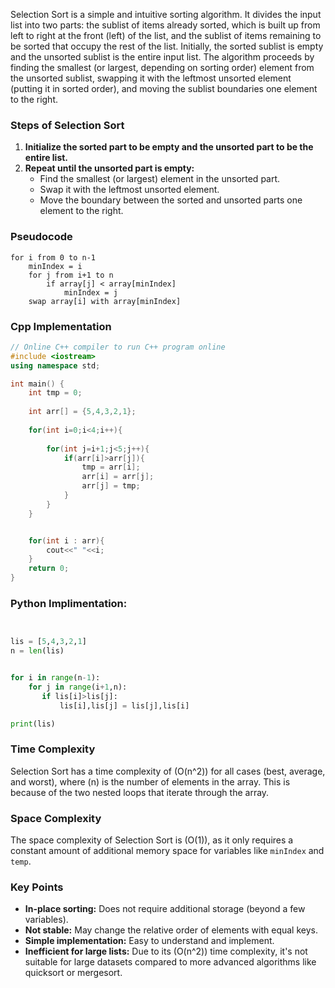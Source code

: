 Selection Sort is a simple and intuitive sorting algorithm. It divides the input list into two parts: the sublist of items already sorted, which is built up from left to right at the front (left) of the list, and the sublist of items remaining to be sorted that occupy the rest of the list. Initially, the sorted sublist is empty and the unsorted sublist is the entire input list. The algorithm proceeds by finding the smallest (or largest, depending on sorting order) element from the unsorted sublist, swapping it with the leftmost unsorted element (putting it in sorted order), and moving the sublist boundaries one element to the right.

### Steps of Selection Sort

1. **Initialize the sorted part to be empty and the unsorted part to be the entire list.**
2. **Repeat until the unsorted part is empty:**
    - Find the smallest (or largest) element in the unsorted part.
    - Swap it with the leftmost unsorted element.
    - Move the boundary between the sorted and unsorted parts one element to the right.

### Pseudocode

```
for i from 0 to n-1
    minIndex = i
    for j from i+1 to n
        if array[j] < array[minIndex]
            minIndex = j
    swap array[i] with array[minIndex]
```

### Cpp Implementation
```cpp
// Online C++ compiler to run C++ program online
#include <iostream>
using namespace std;

int main() {
    int tmp = 0;
    
    int arr[] = {5,4,3,2,1};
    
    for(int i=0;i<4;i++){
        
        for(int j=i+1;j<5;j++){
            if(arr[i]>arr[j]){
                tmp = arr[i];
                arr[i] = arr[j];
                arr[j] = tmp;
            }
        }
    }


    for(int i : arr){
        cout<<" "<<i;
    }
    return 0;
}

```

### Python Implimentation:
```python


lis = [5,4,3,2,1]
n = len(lis)


for i in range(n-1):
    for j in range(i+1,n):
       if lis[i]>lis[j]:
           lis[i],lis[j] = lis[j],lis[i]

print(lis)

```

### Time Complexity

Selection Sort has a time complexity of \(O(n^2)\) for all cases (best, average, and worst), where \(n\) is the number of elements in the array. This is because of the two nested loops that iterate through the array.

### Space Complexity

The space complexity of Selection Sort is \(O(1)\), as it only requires a constant amount of additional memory space for variables like `minIndex` and `temp`.

### Key Points

- **In-place sorting:** Does not require additional storage (beyond a few variables).
- **Not stable:** May change the relative order of elements with equal keys.
- **Simple implementation:** Easy to understand and implement.
- **Inefficient for large lists:** Due to its \(O(n^2)\) time complexity, it's not suitable for large datasets compared to more advanced algorithms like quicksort or mergesort.
